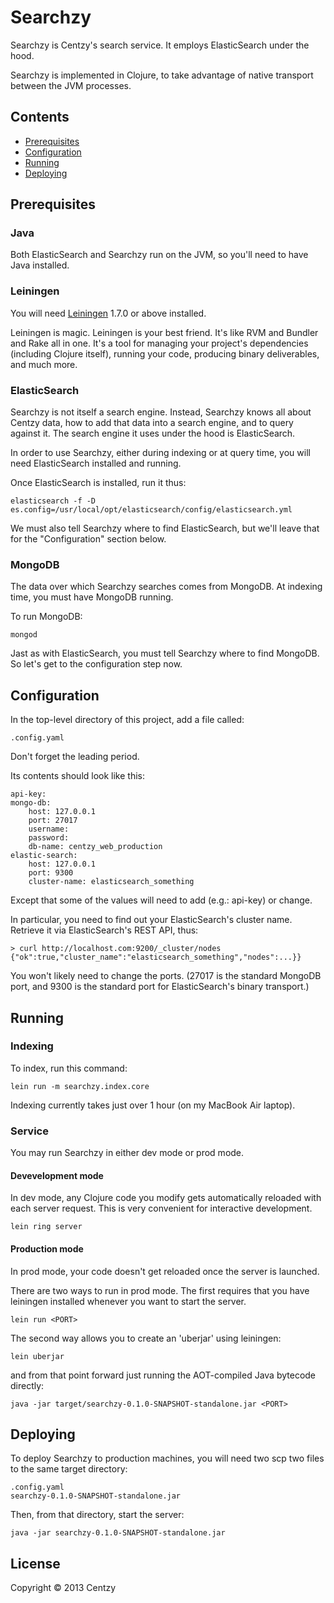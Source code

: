 # Searchzy

Searchzy is Centzy's search service.  It employs ElasticSearch under
the hood.

Searchzy is implemented in Clojure, to take advantage of native
transport between the JVM processes.

## Contents

* [Prerequisites][1]
* [Configuration][2]
* [Running][3]
* [Deploying][4]

[1]: #prereqs
[2]: #config
[3]: #run
[4]: #deploy

## <a name="prereqs"></a>Prerequisites

### Java

Both ElasticSearch and Searchzy run on the JVM, so you'll need to have
Java installed.


### Leiningen

You will need [Leiningen][5] 1.7.0 or above installed.

[5]: https://github.com/technomancy/leiningen

Leiningen is magic.  Leiningen is your best friend.  It's like RVM and
Bundler and Rake all in one.  It's a tool for managing your project's
dependencies (including Clojure itself), running your code, producing
binary deliverables, and much more.


### ElasticSearch

Searchzy is not itself a search engine.  Instead, Searchzy knows all
about Centzy data, how to add that data into a search engine, and to
query against it.  The search engine it uses under the hood is
ElasticSearch.

In order to use Searchzy, either during indexing or at query time, you
will need ElasticSearch installed and running.

Once ElasticSearch is installed, run it thus:

    elasticsearch -f -D es.config=/usr/local/opt/elasticsearch/config/elasticsearch.yml

We must also tell Searchzy where to find ElasticSearch, but we'll
leave that for the "Configuration" section below.

### MongoDB

The data over which Searchzy searches comes from MongoDB.  At indexing
time, you must have MongoDB running.

To run MongoDB:

    mongod

Jast as with ElasticSearch, you must tell Searchzy where to find
MongoDB.  So let's get to the configuration step now.


## <a name="config"></a>Configuration

In the top-level directory of this project, add a file called:

    .config.yaml

Don't forget the leading period.

Its contents should look like this:

    api-key:
    mongo-db:
        host: 127.0.0.1
        port: 27017
        username:
        password:
        db-name: centzy_web_production
    elastic-search:
        host: 127.0.0.1
        port: 9300
        cluster-name: elasticsearch_something

Except that some of the values will need to add (e.g.: api-key) or
change.

In particular, you need to find out your ElasticSearch's cluster name.
Retrieve it via ElasticSearch's REST API, thus:

    > curl http://localhost.com:9200/_cluster/nodes
    {"ok":true,"cluster_name":"elasticsearch_something","nodes":...}}

You won't likely need to change the ports.  (27017 is the standard
MongoDB port, and 9300 is the standard port for ElasticSearch's binary
transport.)


## <a name="run"></a>Running

### Indexing

To index, run this command:

    lein run -m searchzy.index.core

Indexing currently takes just over 1 hour (on my MacBook Air laptop).

### Service

You may run Searchzy in either dev mode or prod mode.

#### Devevelopment mode

In dev mode, any Clojure code you modify gets automatically reloaded
with each server request.  This is very convenient for interactive
development.

    lein ring server

#### Production mode

In prod mode, your code doesn't get reloaded once the server is
launched.

There are two ways to run in prod mode.  The first requires that you
have leiningen installed whenever you want to start the server.

    lein run <PORT>

The second way allows you to create an 'uberjar' using leiningen:

    lein uberjar

and from that point forward just running the AOT-compiled Java bytecode
directly:

    java -jar target/searchzy-0.1.0-SNAPSHOT-standalone.jar <PORT>


## <a name="deploy"></a>Deploying

To deploy Searchzy to production machines, you will need two scp two
files to the same target directory:

    .config.yaml
    searchzy-0.1.0-SNAPSHOT-standalone.jar

Then, from that directory, start the server:

    java -jar searchzy-0.1.0-SNAPSHOT-standalone.jar


## License

Copyright © 2013 Centzy
